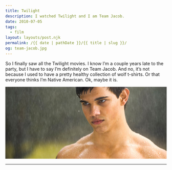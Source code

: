```yaml
---
title: Twilight
description: I watched Twilight and I am Team Jacob.
date: 2010-07-05
tags: 
  - film
layout: layouts/post.njk
permalink: /{{ date | pathDate }}/{{ title | slug }}/
og: team-jacob.jpg
---
```


So I finally saw all the Twilight movies. I know I’m a couple years late to the party, but I have to say I’m definitely on Team Jacob. And no, it’s not because I used to have a pretty healthy collection of wolf t-shirts. Or that everyone thinks I’m Native American. Ok, maybe it is.

![Jacob Black in the rain](/img/team-jacob.jpg)

---
